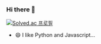 ### Hi there 👋
[![Solved.ac
프로필](http://mazassumnida.wtf/api/v2/generate_badge?boj=ekdan1726)](https://solved.ac/ekdan1726)


- 😄 I like Python and Javascript...

<!--
**Lks9172/Lks9172** is a ✨ _special_ ✨ repository because its `README.md` (this file) appears on your GitHub profile.

Here are some ideas to get you started:

- 🔭 I’m currently working on ...
- 🌱 I’m currently learning ...
- 👯 I’m looking to collaborate on ...
- 🤔 I’m looking for help with ...
- 💬 Ask me about ...
- 📫 How to reach me: ...
- 😄 Pronouns: ...
- ⚡ Fun fact: ...
-->
